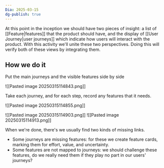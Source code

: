 ```yaml
---
Dia: 2025-03-15
dg-publish: true
---
```

At this point in the inception we should have two pieces of insight: a list of [[Feature|features]] that the product should have, and the display of [[User Journey|user journeys]] which indicate how users will interact with the product. With this activity we'll unite these two perspectives. Doing this will verify both of these views by integrating them.

## How we do it

Put the main journeys and the visible features side by side

![[Pasted image 20250315114843.png]]

Take each journey, and for each step, record any features that it needs.

![[Pasted image 20250315114855.png]]

![[Pasted image 20250315114903.png]]
![[Pasted image 20250315114913.png]]

When we're done, there's we usually find two kinds of missing links.

- Some journeys are missing features: for these we create feature cards, marking them for effort, value, and uncertainty.
- Some features are not mapped to journeys: we should challenge these features, do we really need them if they play no part in our users' journeys?